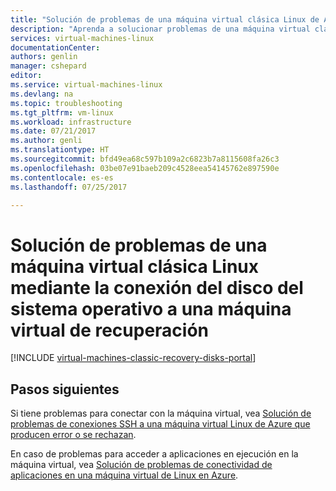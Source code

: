 ```yaml
---
title: "Solución de problemas de una máquina virtual clásica Linux de Azure mediante la conexión del disco del sistema operativo a una máquina virtual de recuperación| Microsoft Docs"
description: "Aprenda a solucionar problemas de una máquina virtual clásica Linux de Azure mediante la conexión del disco del sistema operativo a una máquina virtual de recuperación"
services: virtual-machines-linux
documentationCenter: 
authors: genlin
manager: cshepard
editor: 
ms.service: virtual-machines-linux
ms.devlang: na
ms.topic: troubleshooting
ms.tgt_pltfrm: vm-linux
ms.workload: infrastructure
ms.date: 07/21/2017
ms.author: genli
ms.translationtype: HT
ms.sourcegitcommit: bfd49ea68c597b109a2c6823b7a8115608fa26c3
ms.openlocfilehash: 03be07e91baeb209c4528eea54145762e897590e
ms.contentlocale: es-es
ms.lasthandoff: 07/25/2017

---
```


# <a name="troubleshoot-a-linux-classic-vm-by-attaching-the-os-disk-to-a-recovery-vm"></a>Solución de problemas de una máquina virtual clásica Linux mediante la conexión del disco del sistema operativo a una máquina virtual de recuperación

[!INCLUDE [virtual-machines-classic-recovery-disks-portal](../../../../includes/virtual-machines-classic-recovery-disks-portal.md)]

## <a name="next-steps"></a>Pasos siguientes
Si tiene problemas para conectar con la máquina virtual, vea [Solución de problemas de conexiones SSH a una máquina virtual Linux de Azure que producen error o se rechazan](../troubleshoot-ssh-connection.md). 

En caso de problemas para acceder a aplicaciones en ejecución en la máquina virtual, vea [Solución de problemas de conectividad de aplicaciones en una máquina virtual de Linux en Azure](../troubleshoot-app-connection.md).

